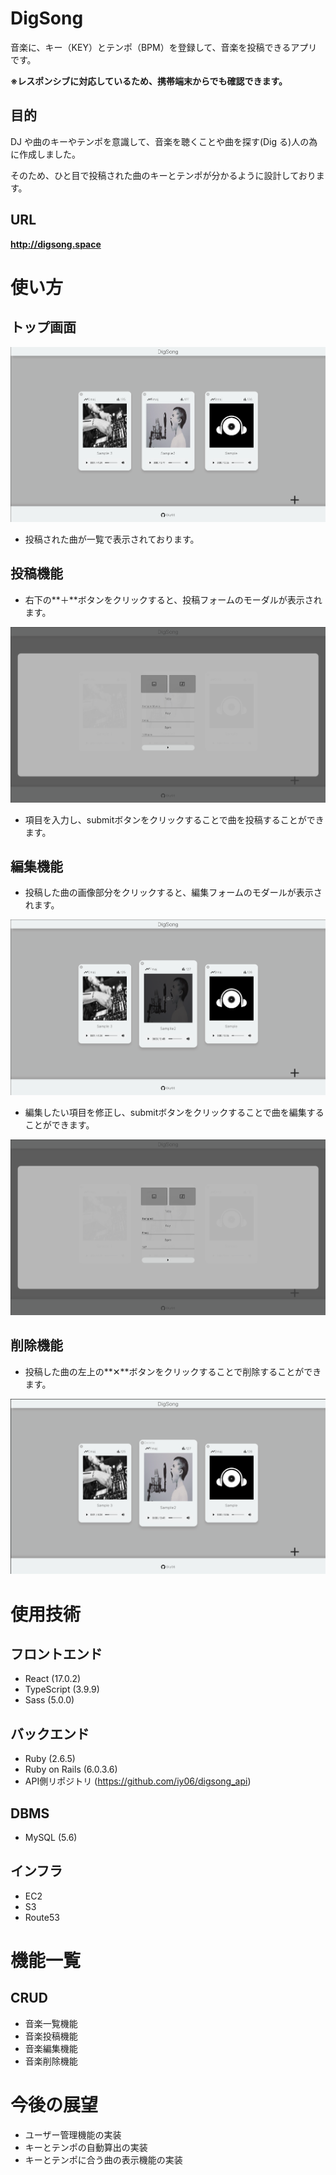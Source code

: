 # DigSong

音楽に、キー（KEY）とテンポ（BPM）を登録して、音楽を投稿できるアプリです。

**※レスポンシブに対応しているため、携帯端末からでも確認できます。**

## 目的

DJ や曲のキーやテンポを意識して、音楽を聴くことや曲を探す(Dig る)人の為に作成しました。

そのため、ひと目で投稿された曲のキーとテンポが分かるように設計しております。

## URL

**http://digsong.space**

# 使い方

## トップ画面

![トップ画面](/public/top_page.png)
- 投稿された曲が一覧で表示されております。

## 投稿機能

- 右下の**＋**ボタンをクリックすると、投稿フォームのモーダルが表示されます。

![投稿フォーム画面](/public/post_form.png)

- 項目を入力し、submitボタンをクリックすることで曲を投稿することができます。

## 編集機能

- 投稿した曲の画像部分をクリックすると、編集フォームのモダールが表示されます。

![曲編集ボタン](/public/song_edit.png)

- 編集したい項目を修正し、submitボタンをクリックすることで曲を編集することができます。

![編集フォーム画面](/public/edit_form.png)

## 削除機能

- 投稿した曲の左上の**✕**ボタンをクリックすることで削除することができます。

![削除ボタン](/public/song_delete.png)

# 使用技術

## フロントエンド

- React (17.0.2)
- TypeScript (3.9.9)
- Sass (5.0.0)

## バックエンド

- Ruby (2.6.5)
- Ruby on Rails (6.0.3.6)
- API側リポジトリ (https://github.com/iy06/digsong_api)

## DBMS

- MySQL (5.6)

## インフラ

- EC2
- S3
- Route53

# 機能一覧
## CRUD

- 音楽一覧機能
- 音楽投稿機能
- 音楽編集機能
- 音楽削除機能

# 今後の展望

- ユーザー管理機能の実装
- キーとテンポの自動算出の実装
- キーとテンポに合う曲の表示機能の実装